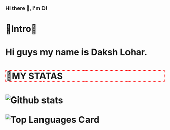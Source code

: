 ### Hi there 👋, I'm D!
<h1>
🎉Intro🎉<h1/>
<p>
  Hi guys my name is Daksh Lohar.
  <p/>
<h1 style = "border: 2px dotted red;">
📒MY STATAS
<h1/>

![Github stats](https://github-readme-stats.vercel.app/api?username=pro-D-coder&theme=graywhite&show_icons=true&count_private=true)

![Top Languages Card](https://github-readme-stats.vercel.app/api/top-langs/?username=pro-D-coder&layout=compact)


<!--
**pro-D-coder/pro-D-coder** is a ✨ _special_ ✨ repository because its `README.md` (this file) appears on your GitHub profile.

Here are some ideas to get you started:

- 🔭 I’m currently working on ...
- 🌱 I’m currently learning ...
- 👯 I’m looking to collaborate on ...
- 🤔 I’m looking for help with ...
- 💬 Ask me about ...
- 📫 How to reach me: ...
- 😄 Pronouns: ...
- ⚡ Fun fact: ...
-->
